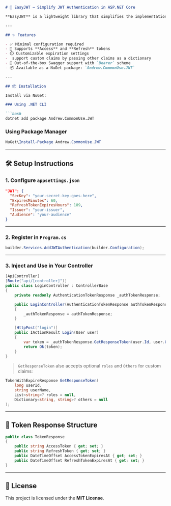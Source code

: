 ````md
# 🔐 EasyJWT – Simplify JWT Authentication in ASP.NET Core

**EasyJWT** is a lightweight library that simplifies the implementation of JWT (JSON Web Tokens) authentication in ASP.NET Core. It supports both **access** and **refresh tokens**, and includes seamless Swagger integration for testing secured APIs.

---

## ✨ Features

- ✅ Minimal configuration required
- 🔐 Supports **Access** and **Refresh** tokens
- ⏱️ Customizable expiration settings
-  support custom claims by passing other claims as a dictionary
- 🧪 Out-of-the-box Swagger support with `Bearer` scheme
- 📦 Available as a NuGet package: `Andrew.CommonUse.JWT`

---

## 📦 Installation

Install via NuGet:

### Using .NET CLI

```bash
dotnet add package Andrew.CommonUse.JWT
````

### Using Package Manager

```powershell
NuGet\Install-Package Andrew.CommonUse.JWT
```

---

## 🛠️ Setup Instructions

### 1. Configure `appsettings.json`

```json
"JWT": {
  "SecKey": "your-secret-key-goes-here",
  "ExpiresMinutes": 60,
  "RefreshTokenExpiresHours": 189,
  "Issuer": "your-issuer",
  "Audience": "your-audience"
}
```

---

### 2. Register in `Program.cs`

```csharp
builder.Services.AddJWTAuthentication(builder.Configuration);
```

---

### 3. Inject and Use in Your Controller

```csharp
[ApiController]
[Route("api/[controller]")]
public class LoginController : ControllerBase
{
    private readonly AuthenticationTokenResponse _authTokenResponse;

    public LoginController(AuthenticationTokenResponse authTokenResponse)
    {
        _authTokenResponse = authTokenResponse;
    }

    [HttpPost("login")]
    public IActionResult Login(User user)
    {
        var token = _authTokenResponse.GetResponseToken(user.Id, user.UserName);
        return Ok(token);
    }
}
```

> `GetResponseToken` also accepts optional `roles` and `Others` for custom claims:

```csharp
TokenWithExpireResponse GetResponseToken(
    long userId,
    string userName,
    List<string>? roles = null,
    Dictionary<string, string>? others = null
);
```

---

## 🧾 Token Response Structure

```csharp
public class TokenResponse
{
    public string AccessToken { get; set; }
    public string RefreshToken { get; set; }
    public DateTimeOffset AccessTokenExpiresAt { get; set; }
    public DateTimeOffset RefreshTokenExpiresAt { get; set; }
}
```

---

## 📄 License

This project is licensed under the **MIT License**.

